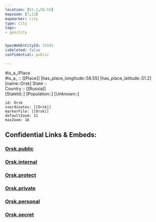 ```yaml
---
location: [51.2,58.55] 
mapzoom: [7,12] 
mapmarker: city 
type: City
tags:
- geo/City


SpocWebEntityId: 33141
isDeleted: false
confidential: public

---
```

#is_a_/Place  
#is_a_ :: [[Place]] 
[has_place_longitude::58.55] 
[has_place_latitude::51.2] 
[name::Orsk] 
State ::  
Country :: [[Russia]]  
[StateId::] 
[Population::] 
[Unknown::] 


```leaflet
id: Orsk
coordinates: [[Orsk]] 
markerFile: [[Orsk]] 
defaultZoom: 11 
maxZoom: 18
```


## Confidential Links & Embeds: 

### [Orsk.public](/_public/\Earth\Continent\Europe\Europe~East\Russia\Russia~Volga\Orenburg_Oblast\CityOrsk.public.md) 

### [Orsk.internal](/_internal/\Earth\Continent\Europe\Europe~East\Russia\Russia~Volga\Orenburg_Oblast\CityOrsk.internal.md) 

### [Orsk.protect](/_protect/\Earth\Continent\Europe\Europe~East\Russia\Russia~Volga\Orenburg_Oblast\CityOrsk.protect.md) 

### [Orsk.private](/_private/\Earth\Continent\Europe\Europe~East\Russia\Russia~Volga\Orenburg_Oblast\CityOrsk.private.md) 

### [Orsk.personal](/_personal/\Earth\Continent\Europe\Europe~East\Russia\Russia~Volga\Orenburg_Oblast\CityOrsk.personal.md) 

### [Orsk.secret](/_secret/\Earth\Continent\Europe\Europe~East\Russia\Russia~Volga\Orenburg_Oblast\CityOrsk.secret.md)

